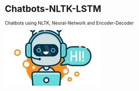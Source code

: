 # Chatbots-NLTK-LSTM
Chatbots using NLTK, Neural-Network and Encoder-Decoder

![friendly_chatbot.jpg](friendly_chatbot.jpg)
